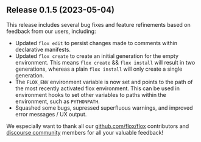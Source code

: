## Release 0.1.5 (2023-05-04)

This release includes several bug fixes and feature refinements based on feedback from our users, including:

- Updated `flox edit` to persist changes made to comments within declarative manifests.
- Updated `flox create` to create an initial generation for the empty environment. This means `flox create` && `flox install` 
  will result in two generations, whereas a plain `flox install` will only create a single generation.
- The `FLOX_ENV` environment variable is now set and points to the path of the most recently activated flox environment. 
  This can be used in environment hooks to set other variables to paths within the environment, such as `PYTHONPATH`.
- Squashed some bugs, supressed superfluous warnings, and improved error messages / UX output.

We especially want to thank all our <a href="https://github.com/flox/flox">github.com/flox/flox</a> contributors and 
<a href="https://discourse.flox.dev">discourse community</a> members for all your valuable feedback!
